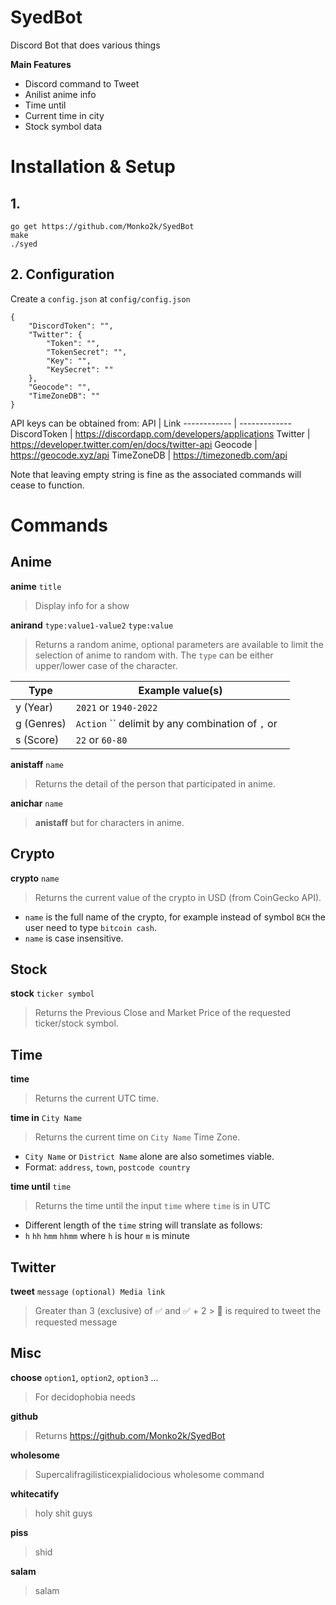 

# SyedBot
Discord Bot that does various things

**Main Features**

- Discord command to Tweet
- Anilist anime info
- Time until
- Current time in city
- Stock symbol data 

# Installation & Setup
## 1. 
```
go get https://github.com/Monko2k/SyedBot
make
./syed
```

## 2. Configuration
Create a `config.json` at `config/config.json`
```
{
    "DiscordToken": "",
    "Twitter": {
        "Token": "",
        "TokenSecret": "",
        "Key": "",
        "KeySecret": ""
    },
    "Geocode": "",
    "TimeZoneDB": ""
}
```
API keys can be obtained from:
API | Link
------------ | -------------
DiscordToken | https://discordapp.com/developers/applications
Twitter | https://developer.twitter.com/en/docs/twitter-api
Geocode | https://geocode.xyz/api
TimeZoneDB | https://timezonedb.com/api

Note that leaving empty string is fine as the associated commands will cease to function.


# Commands
## Anime
**anime** `title` 
> Display info for a show

**anirand** `type:value1-value2` `type:value`
> Returns a random anime, optional parameters are available to limit the selection of anime to random with.
The `type` can be either upper/lower case of the character.

Type | Example value(s)
------------ | -------------
y (Year) | `2021` or `1940-2022`
g (Genres) | `Action` `` delimit by any combination of `,` or ` `
s (Score) | `22` or `60-80`

**anistaff** `name` 
> Returns the detail of the person that participated in anime.

**anichar** `name` 
> **anistaff** but for characters in anime.

## Crypto
**crypto** `name` 
> Returns the current value of the crypto in USD (from CoinGecko API).
- `name` is the full name of the crypto, for example instead of symbol `BCH` the user need to type `bitcoin cash`.
- `name` is case insensitive.

## Stock
**stock** `ticker symbol` 
> Returns the Previous Close and Market Price of the requested ticker/stock symbol.

## Time
**time**
> Returns the current UTC time.

**time in** `City Name`
> Returns the current time on `City Name` Time Zone.
- `City Name` or `District Name` alone are also sometimes viable.
- Format: `address`, `town`, `postcode country`

**time until** `time`
> Returns the time until the input `time` where `time` is in UTC 
- Different length of the `time` string will translate as follows:
- `h` `hh` `hmm` `hhmm` where `h` is hour `m` is minute

## Twitter

**tweet** `message` `(optional) Media link`
> Greater than 3 (exclusive) of ✅ and ✅ + 2 > 🖕 is required to tweet the requested message

## Misc

**choose** `option1`, `option2`, `option3` ...
> For decidophobia needs

**github**
> Returns https://github.com/Monko2k/SyedBot

**wholesome**
> Supercalifragilisticexpialidocious wholesome command

**whitecatify**
> holy shit guys

**piss**
> shid

**salam**
> salam